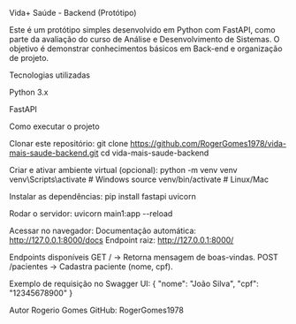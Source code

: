 Vida+ Saúde - Backend (Protótipo)

Este é um protótipo simples desenvolvido em Python com FastAPI, como parte da avaliação do curso de Análise e Desenvolvimento de Sistemas.
O objetivo é demonstrar conhecimentos básicos em Back-end e organização de projeto.

Tecnologias utilizadas

Python 3.x

FastAPI

Como executar o projeto

Clonar este repositório:
git clone https://github.com/RogerGomes1978/vida-mais-saude-backend.git
cd vida-mais-saude-backend

Criar e ativar ambiente virtual (opcional):
python -m venv venv
venv\Scripts\activate   # Windows
source venv/bin/activate  # Linux/Mac

Instalar as dependências:
pip install fastapi uvicorn

Rodar o servidor:
uvicorn main1:app --reload

Acessar no navegador:
Documentação automática: http://127.0.0.1:8000/docs
Endpoint raiz: http://127.0.0.1:8000/

Endpoints disponíveis
GET / → Retorna mensagem de boas-vindas.
POST /pacientes → Cadastra paciente (nome, cpf).

Exemplo de requisição no Swagger UI:
{
  "nome": "João Silva",
  "cpf": "12345678900"
}

Autor
Rogerio Gomes
GitHub: RogerGomes1978
